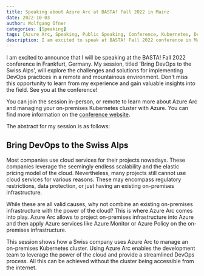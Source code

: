 ```yaml
---
title: Speaking about Azure Arc at BASTA! Fall 2022 in Mainz
date: 2022-10-03
author: Wolfgang Ofner
categories: [Speaking]
tags: [Azure Arc, Speaking, Public Speaking, Conference, Kubernetes, DevOps, k3s]
description: I am excited to speak at BASTA! Fall 2022 conference in Mainz about Azure Arc and Kubernetes.
---
```


I am excited to announce that I will be speaking at the BASTA! Fall 2022 conference in Frankfurt, Germany. My session, titled 'Bring DevOps to the Swiss Alps', will explore the challenges and solutions for implementing DevOps practices in a remote and mountainous environment. Don't miss this opportunity to learn from my experience and gain valuable insights into the field. See you at the conference!

You can join the session in-person, or remote to learn more about Azure Arc and managing your on-premises Kubernetes cluster with Azure. You can find more information on the <a href="https://basta.net/cloud-azure-serverless/bring-devops-in-die-schweizer-alpen-mit-azure-arc/" target="_blank" rel="noopener noreferrer">conference website</a>.

The abstract for my session is as follows:

## Bring DevOps to the Swiss Alps

Most companies use cloud services for their projects nowadays. These companies leverage the seemingly endless scalability and the elastic pricing model of the cloud. Nevertheless, many projects still cannot use cloud services for various reasons. These may encompass regulatory restrictions, data protection, or just having an existing on-premises infrastructure. 

While these are all valid causes, why not combine an existing on-premises infrastructure with the power of the cloud? This is where Azure Arc comes into play. Azure Arc allows to project on-premises infrastructure into Azure and then apply Azure services like Azure Monitor or Azure Policy on the on-premises infrastructure.

This session shows how a Swiss company uses Azure Arc to manage an on-premises Kubernetes cluster. Using Azure Arc enables the development team to leverage the power of the cloud and provide a streamlined DevOps process. All this can be achieved without the cluster being accessible from the internet. 